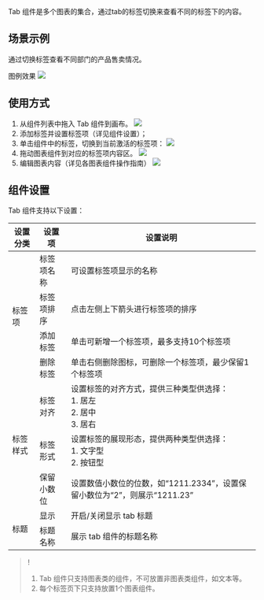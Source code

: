 Tab 组件是多个图表的集合，通过tab的标签切换来查看不同的标签下的内容。



## 场景示例

通过切换标签查看不同部门的产品售卖情况。

图例效果
![](https://qcloudimg.tencent-cloud.cn/raw/57b3d224fd8e56e3dbbbea1281eae1e0.png)
## 使用方式

1. 从组件列表中拖入 Tab 组件到画布。
![](https://qcloudimg.tencent-cloud.cn/raw/eadaf7337f53eef5da9d8eec4b4d767d.png)
2. 添加标签并设置标签项（详见组件设置）；
3. 单击组件中的标签，切换到当前激活的标签项：
![](https://qcloudimg.tencent-cloud.cn/raw/d38e94b5cb12d38475743160d449a9ed.png)
4. 拖动图表组件到对应的标签项内容区。
![](https://qcloudimg.tencent-cloud.cn/raw/2b1e82273deea33d58d5c5cb15908dca.png)
5. 编辑图表内容（详见各图表组件操作指南）
![](https://qcloudimg.tencent-cloud.cn/raw/a3c5f42d47b66c0a8dc433a1cb7ec48b.png)

## 组件设置

Tab 组件支持以下设置：

<table>
<thead>
<tr>
<th>设置分类</th>
<th>设置项</th>
<th>设置说明</th>
</tr>
</thead>
<tbody><tr>
<td rowspan="4">标签项</td>
<td>标签项名称</td>
<td>可设置标签项显示的名称</td>
</tr>
<tr> 
<td>标签项排序</td>
<td>点击左侧上下箭头进行标签项的排序</td>
</tr>
<tr> 
<td>添加标签</td>
<td>单击可新增一个标签项，最多支持10个标签项</td>
</tr>
<tr> 
<td>删除标签</td>
<td>单击右侧删除图标，可删除一个标签项，最少保留1个标签项</td>
</tr>
<tr>
<td rowspan="3">标签样式</td>
<td>标签对齐</td>
<td>设置标签的对齐方式，提供三种类型供选择：<br>1. 居左<br>2. 居中<br>3. 居右</td>
</tr>
<tr> 
<td>标签形式</td>
<td>设置标签的展现形态，提供两种类型供选择：<br>1. 文字型<br>2. 按钮型</td>
</tr>
<tr> 
<td>保留小数位</td>
<td>设置数值小数位的位数，如“1211.2334”，设置保留小数位为“2”，则展示“1211.23”</td>
</tr>
<tr>
<td rowspan="2"> 标题</td>
<td>显示</td>
<td>开启/关闭显示 tab 标题</td>
</tr>
<tr> 
<td>标题名称</td>
<td>展示 tab 组件的标题名称</td>
</tr>
</tbody></table>


>! 
>1. Tab 组件只支持图表类的组件，不可放置非图表类组件，如文本等。
>2. 每个标签页下只支持放置1个图表组件。

